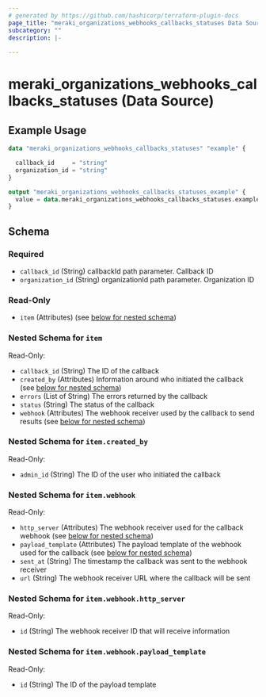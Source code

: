 ```yaml
---
# generated by https://github.com/hashicorp/terraform-plugin-docs
page_title: "meraki_organizations_webhooks_callbacks_statuses Data Source - terraform-provider-meraki"
subcategory: ""
description: |-
  
---
```


# meraki_organizations_webhooks_callbacks_statuses (Data Source)



## Example Usage

```terraform
data "meraki_organizations_webhooks_callbacks_statuses" "example" {

  callback_id     = "string"
  organization_id = "string"
}

output "meraki_organizations_webhooks_callbacks_statuses_example" {
  value = data.meraki_organizations_webhooks_callbacks_statuses.example.item
}
```

<!-- schema generated by tfplugindocs -->
## Schema

### Required

- `callback_id` (String) callbackId path parameter. Callback ID
- `organization_id` (String) organizationId path parameter. Organization ID

### Read-Only

- `item` (Attributes) (see [below for nested schema](#nestedatt--item))

<a id="nestedatt--item"></a>
### Nested Schema for `item`

Read-Only:

- `callback_id` (String) The ID of the callback
- `created_by` (Attributes) Information around who initiated the callback (see [below for nested schema](#nestedatt--item--created_by))
- `errors` (List of String) The errors returned by the callback
- `status` (String) The status of the callback
- `webhook` (Attributes) The webhook receiver used by the callback to send results (see [below for nested schema](#nestedatt--item--webhook))

<a id="nestedatt--item--created_by"></a>
### Nested Schema for `item.created_by`

Read-Only:

- `admin_id` (String) The ID of the user who initiated the callback


<a id="nestedatt--item--webhook"></a>
### Nested Schema for `item.webhook`

Read-Only:

- `http_server` (Attributes) The webhook receiver used for the callback webhook (see [below for nested schema](#nestedatt--item--webhook--http_server))
- `payload_template` (Attributes) The payload template of the webhook used for the callback (see [below for nested schema](#nestedatt--item--webhook--payload_template))
- `sent_at` (String) The timestamp the callback was sent to the webhook receiver
- `url` (String) The webhook receiver URL where the callback will be sent

<a id="nestedatt--item--webhook--http_server"></a>
### Nested Schema for `item.webhook.http_server`

Read-Only:

- `id` (String) The webhook receiver ID that will receive information


<a id="nestedatt--item--webhook--payload_template"></a>
### Nested Schema for `item.webhook.payload_template`

Read-Only:

- `id` (String) The ID of the payload template
